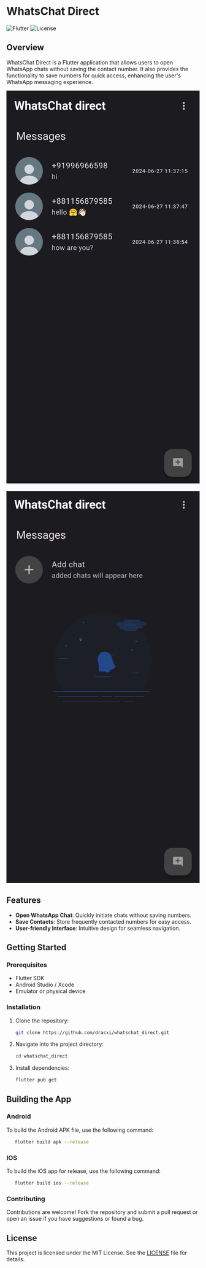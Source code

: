 # WhatsChat Direct

![Flutter](https://img.shields.io/badge/Flutter-2.10.0-blue.svg)
![License](https://img.shields.io/badge/License-MIT-green.svg)

## Overview

WhatsChat Direct is a Flutter application that allows users to open WhatsApp chats without saving the contact number. It also provides the functionality to save numbers for quick access, enhancing the user's WhatsApp messaging experience.

![Screenshot 1](screenshots/screenshot_1.png) &nbsp; ![Screenshot 2](screenshots/screenshot_2.png)

## Features

- **Open WhatsApp Chat**: Quickly initiate chats without saving numbers.
- **Save Contacts**: Store frequently contacted numbers for easy access.
- **User-friendly Interface**: Intuitive design for seamless navigation.

## Getting Started

### Prerequisites

- Flutter SDK
- Android Studio / Xcode
- Emulator or physical device

### Installation

1. Clone the repository:

   ```bash
   git clone https://github.com/dracxi/whatschat_direct.git
   ```
2. Navigate into the project directory:
   ```bash
   cd whatschat_direct
   ```
3. Install dependencies:
   ```bash
   flutter pub get
   ```
## Building the App

### Android

To build the Android APK file, use the following command:

```bash
   flutter build apk --release
```
### IOS

To build the iOS app for release, use the following command:

```bash
   flutter build ios --release
```

### Contributing

Contributions are welcome! Fork the repository and submit a pull request or open an issue if you have suggestions or found a bug.

## License

This project is licensed under the MIT License. See the [LICENSE](LICENSE) file for details.